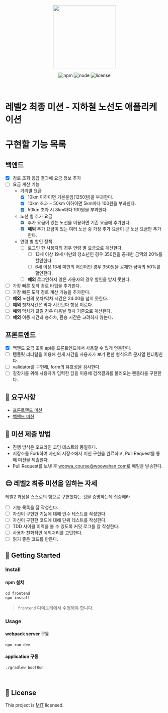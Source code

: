 <p align="center">
    <img width="200px;" src="https://raw.githubusercontent.com/woowacourse/atdd-subway-admin-frontend/master/images/main_logo.png"/>
</p>
<p align="center">
  <img alt="npm" src="https://img.shields.io/badge/npm-%3E%3D%205.5.0-blue">
  <img alt="node" src="https://img.shields.io/badge/node-%3E%3D%209.3.0-blue">
  <img alt="license" src="https://img.shields.io/github/license/woowacourse/atdd-subway-2020">
</p>

<br>

# 레벨2 최종 미션 - 지하철 노선도 애플리케이션

# 구현할 기능 목록
## 백엔드
- [x] 경로 조회 응답 결과에 요금 정보 추가
- [ ] 요금 계산 기능
    - 거리별 요금
        - [x] 10km 이하이면 기본운임(1250원)을 부과한다.
        - [x] 10km 초과 ~ 50km 이하이면 5km마다 100원을 부과한다.
        - [x] 50km 초과 시 8km마다 100원을 부과한다.
    - 노선 별 추가 요금
        - [x] 추가 요금이 있는 노선을 이용하면 기존 요금에 추가한다.
        - [x] **예외** 추가 요금이 있는 여러 노선 중 가장 추가 요금이 큰 노선 요금만 추가한다.
    - 연령 별 할인 정책
        - [ ] 로그인 한 사용자의 경우 연령 별 요금으로 계산한다.
            - [ ] 13세 이상 19세 미만의 청소년인 경우 350원을 공제한 금액의 20%를 할인한다.
            - [ ] 6세 이상 13세 미만의 어린이인 경우 350원을 공제한 금액의 50%를 할인한다. 
        - [ ] **예외** 로그인하지 않은 사용자의 경우 할인을 받지 못한다.

- [ ] 가장 빠른 도착 경로 타입을 추가한다.
- [ ] 가장 빠른 도착 경로 계산 기능을 추가한다.
- [ ] **예외** 노선의 첫차/막차 시간은 24:00을 넘지 못한다.
- [ ] **예외** 첫차시간은 막차 시간보다 항상 이르다.
- [ ] **예외** 막차가 끊길 경우 다음날 첫차 기준으로 계산한다.
- [ ] **예외** 이동 시간과 승하차, 환승 시간은 고려하지 않는다.

## 프론트엔드
- [x] 백엔드 요금 조회 api를 프론트엔드에서 사용할 수 있게 연동한다.
- [ ] 템플릿 리터럴을 이용해 현재 시간을 사용자가 보기 편한 형식으로 문자열 렌더링한다.
- [ ] validator를 구현해, form의 유효성을 검사한다.
- [ ] 길찾기를 위해 사용자가 입력한 값을 이용해 검색결과를 불러오는 핸들러를 구현한다.

## 🎯 요구사항
- [프론트엔드 미션](https://github.com/woowacourse/atdd-subway-2020/blob/master/frontend-mission.md)
- [백엔드 미션](https://github.com/woowacourse/atdd-subway-2020/blob/master/backend-mission.md)

## 🤔 미션 제출 방법
- 진행 방식은 오프라인 코딩 테스트와 동일하다.
- 저장소를 Fork하여 자신의 저장소에서 미션 구현을 완료하고, Pull Request를 통해 미션을 제출한다.
- Pull Request를 보낸 후 woowa_course@woowahan.com로 메일을 발송한다.

## 😌 레벨2 최종 미션을 임하는 자세
레벨2 과정을 스스로의 힘으로 구현했다는 것을 증명하는데 집중해라
- [ ] 기능 목록을 잘 작성한다.  
- [ ] 자신이 구현한 기능에 대해 인수 테스트를 작성한다.
- [ ] 자신이 구현한 코드에 대해 단위 테스트를 작성한다.
- [ ] TDD 사이클 이력을 볼 수 있도록 커밋 로그를 잘 작성한다.
- [ ] 사용자 친화적인 예외처리를 고민한다.
- [ ] 읽기 좋은 코드를 만든다.

## 🚀 Getting Started

### Install
#### npm 설치
```
cd frontend
npm install
```
> `frontend` 디렉토리에서 수행해야 합니다.

### Usage
#### webpack server 구동
```
npm run dev
```
#### application 구동
```
./gradlew bootRun
```
<br>

## 📝 License

This project is [MIT](https://github.com/woowacourse/atdd-subway-2020/blob/master/LICENSE.md) licensed.
